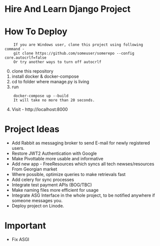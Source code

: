 # Hire And Learn Django Project

# How To Deploy

```
    If you are Windows user, clone this project using following command -
    git clone https://github.com/someuser/somerepo --config core.autocrlf=false
    Or try another ways to turn off autocrlf
```

0. clone this repository
1. install docker & docker-compose
2. cd to folder where manage.py is living
3. run

```
    docker-compose up --build
    It will take no more than 20 seconds.
```
4. Visit - http://localhost:8000

# Project Ideas

- Add Rabbit as messaging broker to send E-mail for newly registered users.
- Restore JWT2 Authentication with Google
- Make Pivottable more usable and informative 
- Add new app - FreeResources which syncs all tech newses/resources From Georgian market
- Where possible, optimize queries to make retrievals fast
- Add celery for sync processes
- Integrate test payment APIs (BOG/TBC)
- Make naming files more efficient for usage
- Integrate ASG Interface in the whole project, to be notified anywhere if someone messages you.
- Deploy project on Linode.

# Important
- Fix ASGI
